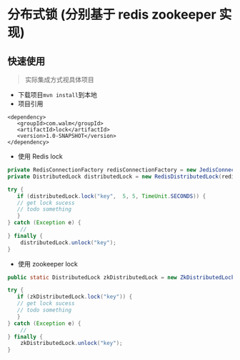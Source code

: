 # 分布式锁 (分别基于 redis zookeeper 实现)

## 快速使用

> 实际集成方式视具体项目

 * 下载项目`mvn install`到本地
 * 项目引用
 ```
 <dependency>
    <groupId>com.walm</groupId>
    <artifactId>lock</artifactId>
    <version>1.0-SNAPSHOT</version>
 </dependency>
 ```
 
 * 使用 Redis lock
 
 
 ```java
 private RedisConnectionFactory redisConnectionFactory = new JedisConnectionFactory("172.17.41.32", null, 6379);
 private DistributedLock distributedLock = new RedisDistributedLock(redisConnectionFactory, "test:lock");
 
 try {
    if (distributedLock.lock("key",  5, 5, TimeUnit.SECONDS)) {
    // get lock sucess
    // todo something
    }
 } catch (Exception e) {
     //
 } finally {
     distributedLock.unlock("key");
 }
 
 ```
 
 * 使用 zookeeper lock
 
  ```java
  public static DistributedLock zkDistributedLock = new ZkDistributedLock("172.17.41.32:2181");
  
  try {
     if (zkDistributedLock.lock("key")) {
     // get lock sucess
     // todo something
     }
  } catch (Exception e) {
      //
  } finally {
      zkDistributedLock.unlock("key");
  }
  
  ```
 
 